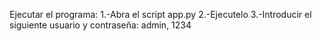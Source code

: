 Ejecutar el programa:
1.-Abra el script app.py
2.-Ejecutelo
3.-Introducir el siguiente usuario y contraseña: admin, 1234 
